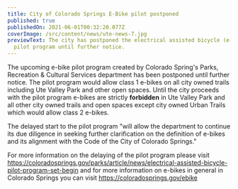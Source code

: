 ```yaml
---
title: City of Colorado Springs E-Bike pilot postponed
published: true
publishedOn: 2021-06-01T00:32:20.077Z
coverImage: /src/content/news/ute-news-7.jpg
previewText: The city has postponed the electrical assisted bicycle (e-bike)
  pilot program until further notice.
---
```


The upcoming e-bike pilot program created by Colorado Spring's Parks, Recreation & Cultural Services department has been postponed until further notice. The pilot program would allow class 1 e-bikes on all city owned trails including Ute Valley Park and other open spaces. Until the city proceeds with the pilot program e-bikes are strictly **forbidden** in Ute Valley Park and all other city owned trails and open spaces except city owned Urban Trails which would allow class 2 e-bikes.

The delayed start to the pilot program "will allow the department to continue its due diligence in seeking further clarification on the definition of e-bikes and its alignment with the Code of the City of Colorado Springs."

For more information on the delaying of the pilot program please visit <https://coloradosprings.gov/parks/article/news/electrical-assisted-bicycle-pilot-program-set-begin> and for more information on e-bikes in general in Colorado Springs you can visit <https://coloradosprings.gov/ebike>
